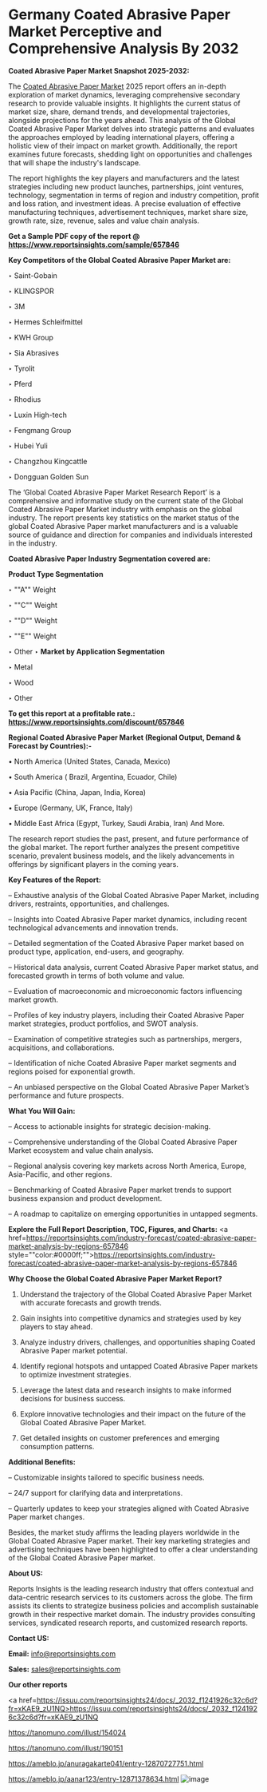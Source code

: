 # Germany Coated Abrasive Paper Market Perceptive and Comprehensive Analysis By 2032

<strong>Coated Abrasive Paper Market Snapshot 2025-2032:</strong>

The <a href=https://www.reportsinsights.com/sample/657846>Coated Abrasive Paper Market</a> 2025 report offers an in-depth exploration of market dynamics, leveraging comprehensive secondary research to provide valuable insights. It highlights the current status of market size, share, demand trends, and developmental trajectories, alongside projections for the years ahead. This analysis of the Global Coated Abrasive Paper Market delves into strategic patterns and evaluates the approaches employed by leading international players, offering a holistic view of their impact on market growth. Additionally, the report examines future forecasts, shedding light on opportunities and challenges that will shape the industry's landscape.

The report highlights the key players and manufacturers and the latest strategies including new product launches, partnerships, joint ventures, technology, segmentation in terms of region and industry competition, profit and loss ration, and investment ideas. A precise evaluation of effective manufacturing techniques, advertisement techniques, market share size, growth rate, size, revenue, sales and value chain analysis.

<strong>Get a Sample PDF copy of the report @ <a href=https://www.reportsinsights.com/sample/657846 style=color:#0000ff;>https://www.reportsinsights.com/sample/657846</a></strong>

<strong>Key Competitors of the Global Coated Abrasive Paper Market are:</strong>

‣ Saint-Gobain

‣ KLINGSPOR

‣ 3M

‣ Hermes Schleifmittel

‣ KWH Group

‣ Sia Abrasives

‣ Tyrolit

‣ Pferd

‣ Rhodius

‣ Luxin High-tech

‣ Fengmang Group

‣ Hubei Yuli

‣ Changzhou Kingcattle

‣ Dongguan Golden Sun

The ‘Global Coated Abrasive Paper Market Research Report’ is a comprehensive and informative study on the current state of the Global Coated Abrasive Paper Market industry with emphasis on the global industry. The report presents key statistics on the market status of the global Coated Abrasive Paper market manufacturers and is a valuable source of guidance and direction for companies and individuals interested in the industry.

<strong>Coated Abrasive Paper Industry Segmentation covered are:</strong>

<strong>Product Type Segmentation</strong>

‣ ""A"" Weight

‣ ""C"" Weight

‣ ""D"" Weight

‣ ""E"" Weight

‣ Other
‣ 
<strong>Market by Application Segmentation</strong>

‣ Metal

‣ Wood

‣ Other

<strong>To get this report at a profitable rate.: <a href=https://www.reportsinsights.com/discount/657846 style=color:#0000ff;>https://www.reportsinsights.com/discount/657846</a></strong>

<strong>Regional Coated Abrasive Paper Market (Regional Output, Demand &amp; Forecast by Countries):-</strong>

• North America (United States, Canada, Mexico)

• South America ( Brazil, Argentina, Ecuador, Chile)

• Asia Pacific (China, Japan, India, Korea)

• Europe (Germany, UK, France, Italy)

• Middle East Africa (Egypt, Turkey, Saudi Arabia, Iran) And More.

The research report studies the past, present, and future performance of the global market. The report further analyzes the present competitive scenario, prevalent business models, and the likely advancements in offerings by significant players in the coming years.

<strong>Key Features of the Report:</strong>

– Exhaustive analysis of the Global Coated Abrasive Paper Market, including drivers, restraints, opportunities, and challenges.

– Insights into Coated Abrasive Paper market dynamics, including recent technological advancements and innovation trends.

– Detailed segmentation of the Coated Abrasive Paper market based on product type, application, end-users, and geography.

– Historical data analysis, current Coated Abrasive Paper market status, and forecasted growth in terms of both volume and value.

– Evaluation of macroeconomic and microeconomic factors influencing market growth.

– Profiles of key industry players, including their Coated Abrasive Paper market strategies, product portfolios, and SWOT analysis.

– Examination of competitive strategies such as partnerships, mergers, acquisitions, and collaborations.

– Identification of niche Coated Abrasive Paper market segments and regions poised for exponential growth.

– An unbiased perspective on the Global Coated Abrasive Paper Market’s performance and future prospects.

<strong>What You Will Gain:</strong>

– Access to actionable insights for strategic decision-making.

– Comprehensive understanding of the Global Coated Abrasive Paper Market ecosystem and value chain analysis.

– Regional analysis covering key markets across North America, Europe, Asia-Pacific, and other regions.

– Benchmarking of Coated Abrasive Paper market trends to support business expansion and product development.

– A roadmap to capitalize on emerging opportunities in untapped segments.

<strong>Explore the Full Report Description, TOC, Figures, and Charts:</strong>
<a href=https://reportsinsights.com/industry-forecast/coated-abrasive-paper-market-analysis-by-regions-657846 style=""color:#0000ff;"">https://reportsinsights.com/industry-forecast/coated-abrasive-paper-market-analysis-by-regions-657846</a>

<strong>Why Choose the Global Coated Abrasive Paper Market Report?</strong>

1. Understand the trajectory of the Global Coated Abrasive Paper Market with accurate forecasts and growth trends.

2. Gain insights into competitive dynamics and strategies used by key players to stay ahead.

3. Analyze industry drivers, challenges, and opportunities shaping Coated Abrasive Paper market potential.

4. Identify regional hotspots and untapped Coated Abrasive Paper markets to optimize investment strategies.

5. Leverage the latest data and research insights to make informed decisions for business success.

6. Explore innovative technologies and their impact on the future of the Global Coated Abrasive Paper Market.

7. Get detailed insights on customer preferences and emerging consumption patterns.

<strong>Additional Benefits:</strong>

– Customizable insights tailored to specific business needs.

– 24/7 support for clarifying data and interpretations.

– Quarterly updates to keep your strategies aligned with Coated Abrasive Paper market changes.

Besides, the market study affirms the leading players worldwide in the Global Coated Abrasive Paper market. Their key marketing strategies and advertising techniques have been highlighted to offer a clear understanding of the Global Coated Abrasive Paper market.

<strong><strong>About US</strong>:</strong>

Reports Insights is the leading research industry that offers contextual and data-centric research services to its customers across the globe. The firm assists its clients to strategize business policies and accomplish sustainable growth in their respective market domain. The industry provides consulting services, syndicated research reports, and customized research reports.

<strong>Contact US:</strong>

<p class=><b>Email:</b> <a href=mailto:info@reportsinsights.com>info@reportsinsights.com</a></p>
<p class=><b>Sales:</b> <a href=mailto:sales@reportsinsights.com>sales@reportsinsights.com</a></p>

<strong>Our other reports</strong>

<a href=https://issuu.com/reportsinsights24/docs/_2032_f1241926c32c6d?fr=xKAE9_zU1NQ>https://issuu.com/reportsinsights24/docs/_2032_f1241926c32c6d?fr=xKAE9_zU1NQ</a>

<a href=https://tanomuno.com/illust/154024>https://tanomuno.com/illust/154024</a>

<a href=https://tanomuno.com/illust/190151>https://tanomuno.com/illust/190151</a>

<a href=https://ameblo.jp/anuragakarte041/entry-12870727751.html>https://ameblo.jp/anuragakarte041/entry-12870727751.html</a>

<a href=https://ameblo.jp/aanar123/entry-12871378634.html>https://ameblo.jp/aanar123/entry-12871378634.html</a>
![image](https://github.com/user-attachments/assets/a5c44e6f-5149-4578-b33f-564136f445d4)
